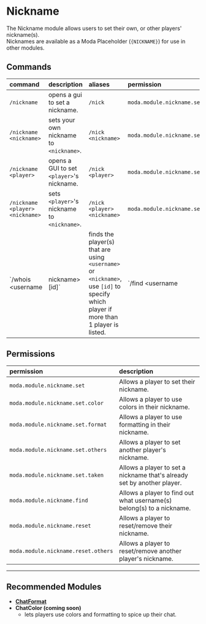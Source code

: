 # Nickname
 The Nickname module allows users to set their own, or other players' nickname(s).  
 Nicknames are available as a Moda Placeholder (`{NICKNAME}`) for use in other modules.

## Commands
 | command                           | description                                                                                                                               | aliases                          | permission                        |
 | :-------------------------------- | :---------------------------------------------------------------------------------------------------------------------------------------- | :------------------------------- | :-------------------------------- |
 | `/nickname`                       | opens a gui to set a nickname.                                                                                                            | `/nick`                          | `moda.module.nickname.set`        |
 | `/nickname <nickname>`            | sets your own nickname to `<nickname>`.                                                                                                   | `/nick <nickname>`               | `moda.module.nickname.set`        |
 | `/nickname <player>`              | opens a GUI to set `<player>`'s nickname.                                                                                                 | `/nick <player>`                 | `moda.module.nickname.set.others` |
 | `/nickname <player> <nickname>`   | sets `<player>`'s nickname to `<nickname>`.                                                                                               | `/nick <player> <nickname>`      | `moda.module.nickname.set.others` |
 | `/whois <username|nickname> [id]` | finds the player(s) that are using `<username>` or `<nickname>`, <br> use `[id]` to specify which player if more than 1 player is listed. | `/find <username|nickname> [id]` | `moda.module.nickname.find`       |

## Permissions
 | permission                          | description                                                             |
 | :---------------------------------- | :---------------------------------------------------------------------- |
 | `moda.module.nickname.set`          | Allows a player to set their nickname.                                  |
 | `moda.module.nickname.set.color`    | Allows a player to use colors in their nickname.                        |
 | `moda.module.nickname.set.format`   | Allows a player to use formatting in their nickname.                    |
 | `moda.module.nickname.set.others`   | Allows a player to set another player's nickname.                       |
 | `moda.module.nickname.set.taken`    | Allows a player to set a nickname that's already set by another player. |
 | `moda.module.nickname.find`         | Allows a player to find out what username(s) belong(s) to a nickname.   |
 | `moda.module.nickname.reset`        | Allows a player to reset/remove their nickname.                         |
 | `moda.module.nickname.reset.others` | Allows a player to reset/remove another player's nickname.              |

---
## Recommended Modules
- **[ChatFormat](https://github.com/ModaPlugin/ChatFormat "lets admins make the chat look fancy!")**
- **ChatColor (coming soon)**
  - lets players use colors and formatting to spice up their chat.